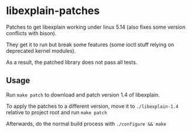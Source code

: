 # libexplain-patches
Patches to get libexplain working under linux 5.14 (also fixes some version conflicts with bison).

They get it to run but break some features (some ioctl stuff relying on deprecated kernel modules).

As a result, the patched library does not pass all tests.

## Usage
Run `make patch` to download and patch version 1.4 of libexplain.

To apply the patches to a different version,
move it to `./libexplain-1.4` relative to project root
and run `make patch`

Afterwards, do the normal build process with `./configure && make`
